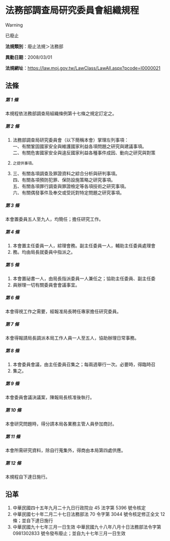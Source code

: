 # 法務部調查局研究委員會組織規程


> [!WARNING]
> 已廢止


**法規類別**：廢止法規＞法務部

**異動日期**：2008/03/01  

**法規網址**：https://law.moj.gov.tw/LawClass/LawAll.aspx?pcode=I0000021



## 法條
##### 第 1 條
本規程依法務部調查局組織條例第十七條之規定訂定之。

##### 第 2 條
1. 法務部調查局研究委員會（以下簡稱本會）掌理左列事項：  
一、有關鞏固國家安全與維護國家利益各項問題之研究與建議事項。  
二、有關危害國家安全與違反國家利益各種事件成因、動向之研究與對策
1.     之提供事項。
1. 三、有關各項調查及罪證資料之綜合分析與研判事項。  
四、有關各項預防犯罪、保防設施策略之研究事項。  
五、有關各項罪行調查與罪證檢定等各項技術之研究事項。  
六、有關偶發事件及奉交或受託對特定問題之研究事項。

##### 第 3 條
本會置委員五人至九人，均簡任；擔任研究工作。

##### 第 4 條
1. 本會置主任委員一人，綜理會務。副主任委員一人，輔助主任委員處理會
1. 務。均由局長就委員中指派之。

##### 第 5 條
1. 本會置祕書一人，由局長指派委員一人兼任之；協助主任委員、副主任委
1. 員辦理一切有關委員會會議事宜。

##### 第 6 條
本會得視工作之需要，經報准局長聘任專家擔任研究委員。

##### 第 7 條
本會得報請局長調派本局工作人員一人至五人，協助辦理日常事務。

##### 第 8 條
1. 本會委員會議，由主任委員召集之；每兩週舉行一次。必要時，得臨時召
1. 集之。

##### 第 9 條
本會委員會議決議案，陳報局長核准後執行。

##### 第 10 條
本會研究問題時，得分請本局各業務主管人員參加商討。

##### 第 11 條
本會所需研究資料，除自行蒐集外，得商由本局第四處供應。

##### 第 12 條
本規程自下達日施行。

## 沿革
1. 中華民國四十五年九月二十九日行政院台 45 法字第 5396 號令核定  
1. 中華民國七十年二月二十七日法務部法 70 令字第 3044 號令核定修正全文 12 條；並自下達日施行
1. 中華民國九十七年三月一日生效                                  中華民國九十八年八月十日法務部法令字第 0981302833 號令發布廢止；並自九十七年三月一日生效                                                                   
